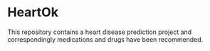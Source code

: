 # HeartOk
This repository contains a heart disease prediction project and correspondingly medications and drugs have been recommended. 
